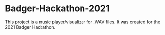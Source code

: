 # Badger-Hackathon-2021
This project is a music player/visualizer for .WAV files. It was created for the 2021 Badger Hackathon.


